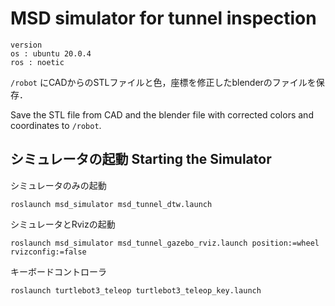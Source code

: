 # MSD simulator for tunnel inspection 
```
version 
os : ubuntu 20.0.4
ros : noetic
```
`/robot` にCADからのSTLファイルと色，座標を修正したblenderのファイルを保存．

Save the STL file from CAD and the blender file with corrected colors and coordinates to `/robot`.

## シミュレータの起動  Starting the Simulator
シミュレータのみの起動
```bash:msd_tunnel_sim.launch
roslaunch msd_simulator msd_tunnel_dtw.launch
```

シミュレータとRvizの起動
```
roslaunch msd_simulator msd_tunnel_gazebo_rviz.launch position:=wheel rvizconfig:=false
```

キーボードコントローラ
```
roslaunch turtlebot3_teleop turtlebot3_teleop_key.launch
```